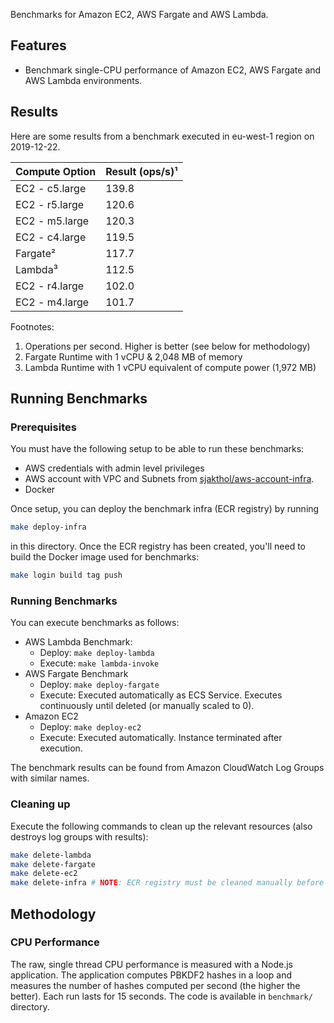 Benchmarks for Amazon EC2, AWS Fargate and AWS Lambda.

## Features

* Benchmark single-CPU performance of Amazon EC2, AWS Fargate and AWS Lambda environments.

## Results

Here are some results from a benchmark executed in eu-west-1 region on 2019-12-22.

| Compute Option | Result (ops/s)¹ |
|----------------|-----------------|
| EC2 - c5.large | 139.8           |
| EC2 - r5.large | 120.6           |
| EC2 - m5.large | 120.3           |
| EC2 - c4.large | 119.5           |
| Fargate²       | 117.7           |
| Lambda³        | 112.5           |
| EC2 - r4.large | 102.0           |
| EC2 - m4.large | 101.7           |

Footnotes:
1. Operations per second. Higher is better (see below for methodology)
2. Fargate Runtime with 1 vCPU & 2,048 MB of memory
3. Lambda Runtime with 1 vCPU equivalent of compute power (1,972 MB)

## Running Benchmarks

### Prerequisites

You must have the following setup to be able to run these benchmarks:
* AWS credentials with admin level privileges
* AWS account with VPC and Subnets from [sjakthol/aws-account-infra](https://github.com/sjakthol/aws-account-infra).
* Docker

Once setup, you can deploy the benchmark infra (ECR registry) by running

```bash
make deploy-infra
```

in this directory. Once the ECR registry has been created, you'll need to build the Docker image
used for benchmarks:

```bash
make login build tag push
```

### Running Benchmarks

You can execute benchmarks as follows:

* AWS Lambda Benchmark:
  * Deploy: `make deploy-lambda`
  * Execute: `make lambda-invoke`
* AWS Fargate Benchmark
  * Deploy: `make deploy-fargate`
  * Execute: Executed automatically as ECS Service. Executes continuously until deleted (or manually scaled to 0).
* Amazon EC2
  * Deploy: `make deploy-ec2`
  * Execute: Executed automatically. Instance terminated after execution.

The benchmark results can be found from Amazon CloudWatch Log Groups with similar names.

### Cleaning up

Execute the following commands to clean up the relevant resources (also destroys log groups with
results):

```bash
make delete-lambda
make delete-fargate
make delete-ec2
make delete-infra # NOTE: ECR registry must be cleaned manually before deleting the infra.
```

## Methodology

### CPU Performance

The raw, single thread CPU performance is measured with a Node.js application. The application
computes PBKDF2 hashes in a loop and measures the number of hashes computed per second (the
higher the better). Each run lasts for 15 seconds. The code is available in `benchmark/` directory.